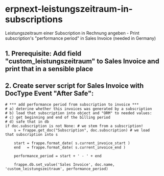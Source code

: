 # erpnext-leistungszeitraum-in-subscriptions
Leistungszeitraum einer Subscription in Rechnung angeben - Print subscription's "performance period" in Sales Invoice (needed in Germany)

## 1. Prerequisite: Add field "custom_leistungszeitraum" to Sales Invoice and print that in a sensible place
## 2. Create server script for Sales Invoice with DocType Event "After Safe":

```
# *** add performance period from subscription to invoice ***
# a) deterine whether this invoices was generated by a subscription
# b) load that subscription into object and "ORM" to needed values:
# c) get beginning and end of the billing period
# d) safe that in db
if doc.subscription is not None: # we stem from a subscription!
    s = frappe.get_doc("Subscription", doc.subscription) # we load that subscription into s

    start = frappe.format_date( s.current_invoice_start )
    end   = frappe.format_date( s.current_invoice_end )
    
    performance_period = start + ' - ' + end

    frappe.db.set_value('Sales Invoice', doc.name, 'custom_leistungszeitraum', performance_period)

```
